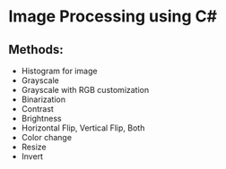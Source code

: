 # Image Processing using C#

## Methods:
- Histogram for image
- Grayscale 
- Grayscale with RGB customization 
- Binarization
- Contrast
- Brightness
- Horizontal Flip, Vertical Flip, Both
- Color change
- Resize
- Invert
